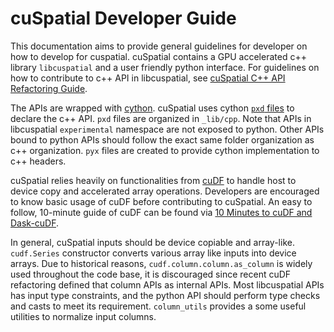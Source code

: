 # cuSpatial Developer Guide

This documentation aims to provide general guidelines for developer on how to
develop for cuspatial.
cuSpatial contains a GPU accelerated c++ library `libcuspatial` and a user friendly
python interface.
For guidelines on how to contribute to c++ API in libcuspatial,
see [cuSpatial C++ API Refactoring Guide](https://github.com/rapidsai/cuspatial/blob/main/cpp/doc/libcuspatial_refactoring_guide.md).

The APIs are wrapped with [cython](https://cython.readthedocs.io/en/latest/).
cuSpatial uses cython [`pxd` files](https://cython.readthedocs.io/en/latest/src/tutorial/pxd_files.html?highlight=pxd#pxd-files) to declare the c++ API. `pxd` files are organized in `_lib/cpp`. 
Note that APIs in libcuspatial `experimental` namespace are not exposed to python.
Other APIs bound to python APIs should follow the exact same folder organization as c++ organization.
`pyx` files are created to provide cython implementation to c++ headers.
<!-- Add reference when ready -->
<!-- `pyx` files should be organized in similar categories as `library_design` -->

cuSpatial relies heavily on functionalities from [cuDF](https://docs.rapids.ai/api/cudf/stable/) to handle
host to device copy and accelerated array operations.
Developers are encouraged to know basic usage of cuDF before contributing to cuSpatial.
An easy to follow,
10-minute guide of cuDF can be found via [10 Minutes to cuDF and Dask-cuDF](https://docs.rapids.ai/api/cudf/stable/user_guide/10min.html).

In general,
cuSpatial inputs should be device copiable and array-like.
`cudf.Series` constructor converts various array like inputs into device arrays.
Due to historical reasons,
`cudf.column.column.as_column` is widely used throughout the code base,
it is discouraged since recent cuDF refactoring defined that column APIs as internal APIs.
Most libcuspatial APIs has input type constraints,
and the python API should perform type checks and casts to meet its requirement.
`column_utils` provides a some useful utilities to normalize input columns.
